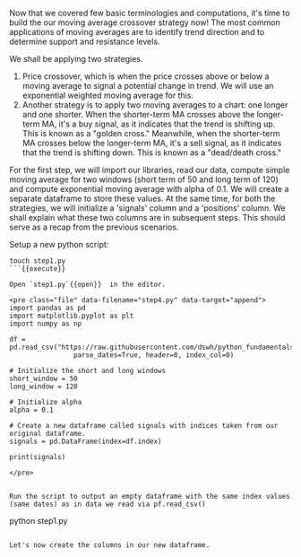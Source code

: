 Now that we covered few basic terminologies and computations, it's time to build the our moving average crossover strategy now! The most common applications of moving averages are to identify trend direction and to determine support and resistance levels. 

We shall be applying two strategies.
1. Price crossover, which is when the price crosses above or below a moving average to signal a potential change in trend. We will use an exponential weighted moving average for this. 
2. Another strategy is to apply two moving averages to a chart: one longer and one shorter. When the shorter-term MA crosses above the longer-term MA, it's a buy signal, as it indicates that the trend is shifting up. This is known as a "golden cross." Meanwhile, when the shorter-term MA crosses below the longer-term MA, it's a sell signal, as it indicates that the trend is shifting down. This is known as a "dead/death cross."

For the first step, we will import our libraries, read our data, compute simple moving average for two windows (short term of 50 and long term of 120) and compute exponential moving average with alpha of 0.1. We will create a separate dataframe to store these values. At the same time, for both the strategies, we will initialize a 'signals' column and a 'positions' column. We shall explain what these two columns are in subsequent steps. This should serve as a recap from the previous scenarios.

Setup a new python script:
```
touch step1.py
```{{execute}}

Open `step1.py`{{open}}  in the editor.

<pre class="file" data-filename="step4.py" data-target="append">
import pandas as pd
import matplotlib.pyplot as plt
import numpy as np

df =  pd.read_csv("https://raw.githubusercontent.com/dswh/python_fundamentals/master/images/apple_stock_eod_prices.csv",
                parse_dates=True, header=0, index_col=0)

# Initialize the short and long windows
short_window = 50
long_window = 120

# Initialize alpha
alpha = 0.1

# Create a new dataframe called signals with indices taken from our original dataframe.
signals = pd.DataFrame(index=df.index)

print(signals)

</pre>


Run the script to output an empty dataframe with the same index values (same dates) as in data we read via pf.read_csv()

```
python step1.py

```{{execute}}

Let's now create the columns in our new dataframe.